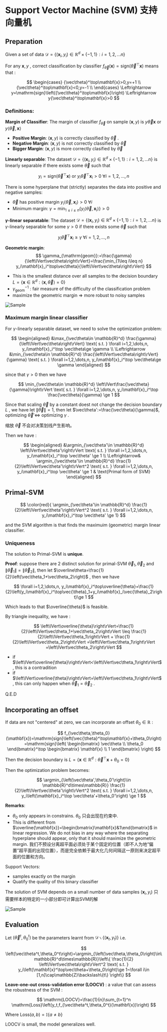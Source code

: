 # Support Vector Machine (SVM) 支持向量机

## Preparation

Given a set of data $\mathcal{D}=\{(\mathbf{x}_i,y_i)\in \mathbb{R}^d\times \{-1,1\}:i=1,2,...n\}$

For any $\mathbf{x},y$ , correct classification by classifier $f_{\vec\theta}(\mathbf{x})=\mathrm{sign}\left({\vec\theta}^\top\mathbf{x}\right)$ means that :

$$
\begin{cases}
{\vec\theta}^\top\mathbf{x}>0,y=+1 \\
{\vec\theta}^\top\mathbf{x}<0,y=-1 \\
\end{cases}
\Leftrightarrow y=\mathrm{sign}\left({\vec\theta}^\top\mathbf{x}\right)
\Leftrightarrow y{\vec\theta}^\top\mathbf{x}>0
$$

### Definitions: 
**Margin of Classifier**: The margin of classifier $f_{\vec\theta}$ on sample $(\mathbf{x},y)$ is $y{\vec\theta}\mathbf{x}$ or $y\left<{\vec\theta}, \mathbf{x}\right>$
- **Positive Margin**: $(\mathbf{x},y)$ is correctly classified by $\vec{\theta}$ . 
- **Negative Margin**: $(\mathbf{x},y)$ is not correctly classified by $\vec{\theta}$
- **Bigger Margin**: $(\mathbf{x},y)$ is more correctly clasified by $\vec{\theta}$

**Linearly separable**: The dataset $\mathcal{D}=\{(\mathbf{x}_i,y_i)\in \mathbb{R}^d\times \{-1,1\}:i=1,2,...n\}$ is linearly separable if there exists some $\vec{\theta}$ such that 

$$
y_i=\mathrm{sign}\left({\vec{\theta}}^\top \mathbf{x}\right)\text{ or }y_i{\vec{\theta}}^\top\mathbf{x}_i>0~\forall i=1,2,\dots,n
$$

There is some hyperplane that (strictly) separates the data into positive and negative samples:
- $\vec\theta$ has positive margin $y_i\left<\vec\theta, \mathbf{x}_i\right> > 0~\forall i$
- Minimum margin: $\gamma=\min_{1\leq i\leq n} \left\{y_i\left<\vec\theta, \mathbf{x}_i\right>\right\}>0$

**$\gamma$-linear separatable**: The dataset $\mathcal{D}=\{(\mathbf{x}_i,y_i)\in \mathbb{R}^d\times \{-1,1\}:i=1,2,...n\}$ is $\gamma$-linearly separable for some $\gamma>0$ if there exists some $\vec{\theta}$ such that 

$$
y_i{\vec{\theta}}^\top\mathbf{x}_i\ge\gamma~\forall i=1,2,\dots,n
$$

**Geometric margin**: 
$$
\gamma_{\mathrm{geom}}:=\frac{\gamma}{\left\lVert\vec\theta\right\rVert}=\frac{\min_{1\leq i\leq n} y_i\mathbf{x}_i^\top\vec\theta}{\left\lVert\vec\theta\right\rVert}
$$

- This is the smallest distance over all samples to the decision boundary $L=\left\{\mathbf{x}\in \mathbb{R}^d: \left<\mathbf{x},\vec{\theta}\right>=0\right\}$
- $\gamma^{-1}_{\mathrm{geom}}$ : fair measure of the difficulty of the classification problem
- maximize the geometric margin $\Rightarrow$ more robust to noisy samples 

![Sample](image.png)

### Maximum margin linear classifier

For $\gamma$-linearly separable dataset, we need to solve the optimization problem:

$$
\begin{aligned}
&\max_{\vec\theta\in \mathbb{R}^d} \frac{\gamma}{\left\lVert\vec\theta\right\rVert} \text{ s.t. } \forall i=1,2,\dots,n,  y_i\mathbf{x}_i^\top \vec\theta\ge \gamma \\
\Leftrightarrow &\min_{\vec\theta\in \mathbb{R}^d} \frac{\left\lVert\vec\theta\right\rVert}{\gamma} \text{ s.t. } \forall i=1,2,\dots,n,  y_i\mathbf{x}_i^\top \vec\theta\ge \gamma
\end{aligned}
$$

since that $\gamma>0$ then we have 

$$
\min_{\vec\theta\in \mathbb{R}^d} \left\lVert\frac{\vec\theta}{\gamma}\right\rVert \text{ s.t. } \forall i=1,2,\dots,n,  y_i\mathbf{x}_i^\top \frac{\vec\theta}{\gamma} \ge 1
$$

Since that scaling $\vec\theta$ by a constant doest not change the decision boundary $L$ , we have let $\left\lVert\vec\theta\right\rVert=1$, then let $\vec\theta':=\frac{\vec\theta}{\gamma}$, optimizing $\vec\theta'\Leftrightarrow$ optimizing $\gamma$ .

缩放 $\vec\theta$ 不会对决策划线产生影响。

Then we have :

$$
\begin{aligned}
&\argmin_{\vec\theta'\in \mathbb{R}^d} \left\lVert\vec\theta'\right\rVert \text{ s.t. } \forall i=1,2,\dots,n,  y_i\mathbf{x}_i^\top \vec\theta' \ge 1 \\
\Leftrightarrow& \argmin_{\vec\theta'\in \mathbb{R}^d} \frac{1}{2}\left\lVert\vec\theta'\right\rVert^2 \text{ s.t. } \forall i=1,2,\dots,n,  y_i\mathbf{x}_i^\top \vec\theta' \ge 1 & \text{Primal form of SVM}
\end{aligned}
$$

## Primal-SVM

$$
\color{red}{
\argmin_{\vec\theta'\in \mathbb{R}^d} \frac{1}{2}\left\lVert\vec\theta'\right\rVert^2 \text{ s.t. } \forall i=1,2,\dots,n,  y_i\mathbf{x}_i^\top \vec\theta' \ge 1}
$$

and the SVM algorithm is that finds the maximuim (geometric) margin linear classifier.

### Uniqueness

The solution to Primal-SVM is **unique**.

**Proof**: suppose there are $2$ distinct solution for primal-SVM $\vec\theta_1, \vec\theta_2$ and $\left\lVert\vec\theta_1\right\rVert=\left\lVert\vec\theta_2\right\rVert$, then let $\overline\theta=\frac{1}{2}\left(\vec\theta_1+\vec\theta_2\right)$ , then we have 

$$
\forall i=1,2,\dots,n, y_i\mathbf{x}_i^\top\overline{\theta}=\frac{1}{2}\left(y_i\mathbf{x}_i^\top\vec{\theta}_1+y_i\mathbf{x}_i\vec{\theta}_2\right)\ge 1
$$

Which leads to that $\overline{\theta}$ is feasible.

By triangle inequality, we have :

$$
\left\lVert\overline{\theta}\right\rVert=\frac{1}{2}\left\lVert\vec\theta_1+\vec\theta_2\right\rVert
\leq \frac{1}{2}\left\lVert\vec\theta_1\right\rVert + \frac{1}{2}\left\lVert\vec\theta_2\right\rVert
=\left\lVert\vec\theta_1\right\rVert
=\left\lVert\vec\theta_2\right\rVert
$$

- if $\left\lVert\overline{\theta}\right\rVert<\left\lVert\vec\theta_1\right\rVert$, this is a contradition 
- if $\left\lVert\overline{\theta}\right\rVert=\left\lVert\vec\theta_1\right\rVert$, this can only happen when $\vec\theta_1=\vec\theta_2$ .

$\text{Q.E.D}$

## Incorporating an offset

If data are not "centered" at zero, we can incorporate an offset $\theta_0\in \mathbb{R}$ :

$$
f_{\vec\theta,\theta_0}(\mathbf{x})=\mathrm{sign}\left(\vec{\theta}^\top\mathbf{x}+\theta_0\right)
=\mathrm{sign}\left(
	\begin{bmatrix}
		\vec\theta \\
		\theta_0
	\end{bmatrix}^\top
	\begin{bmatrix}
		\mathbf{x} \\
		1
	\end{bmatrix}	
\right)
$$

Then the decision boundary is $L=\left\{\mathbf{x}\in\mathbb{R}^d: \vec{\theta}^\top\mathbf{x}+\theta_0=0\right\}$

Then the optimization problem becomes:

$$
\argmin_{\left(\vec\theta',\theta_0'\right)\in \mathbb{R}^d\times\mathbb{R}} \frac{1}{2}\left\lVert\vec\theta'\right\rVert^2 \text{ s.t. } \forall i=1,2,\dots,n,  y_i\left(\mathbf{x}_i^\top \vec\theta'+\theta_0'\right) \ge 1
$$

**Remarks**:
- $\theta_0$ only appears in constrains. $\theta_0$ 只会出现在约束中.
- This is different from $\overline{\mathbf{x}}=\begin{bmatrix}\mathbf{x}&1\end{bmatrix}$ in linear regression. We do not bias in any way where the separating hyperplane should appear, only that it should maximize the geometric margin. 我们不预设分离超平面必须处于某个固定的位置（即不人为地“偏置”超平面的出现位置），而是完全依赖于最大化几何间隔这一原则来决定超平面的位置和方向。

Support Vectors:
- samples exactly on the margin
- Quatify the quality of this binary classifier

The solution of SVM depends on a small number of data samples $(\mathbf{x}_i, y_i)$ 只需要样本的特定的一小部分即可计算出SVM的解

![Sample](image-1.png)

## Evaluation

Let $\left(\vec\theta^t,\theta_0^t\right)$ be the parameters learnt from $\mathcal{D}\backslash\{(\mathbf{x}_t,y_t)\}$ i.e.

$$
\left(\vec\theta^t,\theta_0^t\right)=\argmin_{\left(\vec\theta,\theta_0\right)\in\mathbb{R}^d\times\mathbb{R}}\left\{
	\frac{1}{2}
	\left\lVert\vec\theta\right\rVert^2 \text{ s.t. } 
	y_i\left(\mathbf{x}^\top\vec\theta+\theta_0\right)\ge 1~\forall i\in [1,n]\cap\mathbb{Z}\backslash\{t\}
\right\}
$$

**Leave-one-out cross-validation error (LOOCV)** : a value that can assess the robustness of the SVM :

$$
\mathrm{LOOCV}=\frac{1}{n}\sum_{t=1}^n
	\mathrm{Loss}\left(y_t,f_{\vec\theta^t,\theta_0^t}(\mathbf{x})\right)
$$

Where $\mathrm{Loss}(a,b)=\mathbb{I}\{a\ne b\}$

LOOCV is small, the model generalizes well.